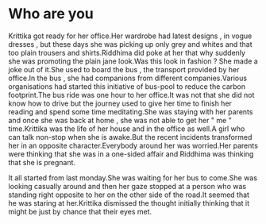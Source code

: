 # Who are you

Krittika got ready for her office.Her wardrobe had latest designs , in vogue dresses , but these days she was picking up only grey and whites and that too plain trousers and shirts.Riddhima did poke at her that why suddenly she was promoting the plain jane look.Was this look in fashion ? She made a joke out of it.She used to board the bus , the transport provided by her office.In the bus , she had companions from different companies.Various organisations had started this initiative of bus-pool to reduce the carbon footprint.The bus ride was  one hour  to her office.It was not that she did not know how to drive but the journey used to give her time to finish her reading and spend some time meditating.She was staying with her parents and once she was back at home , she was not able to get her " me " time.Krittika was the life of her house and in the office as well.A girl who can talk non-stop when she is awake.But the recent incidents transformed her in an opposite character.Everybody around her was worried.Her parents were thinking that she was in a one-sided affair and Riddhima was thinking that she is pregnant.

It all started from last monday.She was waiting for her bus to come.She was looking casually around and then her gaze stopped at a person who was standing right opposite to her on the other side of the road.It seemed that he was staring at her.Krittika dismissed the thought initially thinking that it might be just by chance that their eyes met.